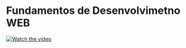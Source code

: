 # Fundamentos de Desenvolvimetno WEB

[![Watch the video]()](https://exemplosalunos.com.br/uninter/video_paragrafo.html)
